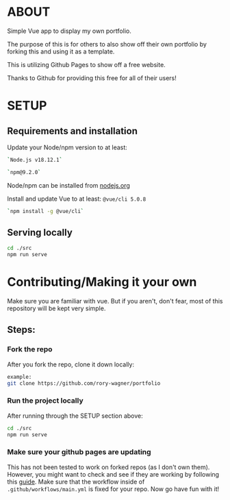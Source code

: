 # ABOUT

Simple Vue app to display my own portfolio.

The purpose of this is for others to also show off their own portfolio by forking this and using it as a template.

This is utilizing Github Pages to show off a free website.

Thanks to Github for providing this free for all of their users!

# SETUP

## Requirements and installation

Update your Node/npm version to at least:
```bash
`Node.js v18.12.1`

`npm@9.2.0`
```
Node/npm can be installed from [nodejs.org](https://nodejs.org)

Install and update Vue to at least:
`@vue/cli 5.0.8`

```bash
`npm install -g @vue/cli`
```

## Serving locally

```bash
cd ./src
npm run serve
```

# Contributing/Making it your own

Make sure you are familiar with vue.
But if you aren't, don't fear, most of this repository will be kept very simple.

## Steps:

### Fork the repo

After you fork the repo, clone it down locally:
```bash
example:
git clone https://github.com/rory-wagner/portfolio
```

### Run the project locally

After running through the SETUP section above:

```bash
cd ./src
npm run serve
```

### Make sure your github pages are updating

This has not been tested to work on forked repos (as I don't own them).
However, you might want to check and see if they are working by following this [guide](https://docs.github.com/en/pages/getting-started-with-github-pages/using-custom-workflows-with-github-pages).
Make sure that the workflow inside of ```.github/workflows/main.yml``` is fixed for your repo.
Now go have fun with it!
